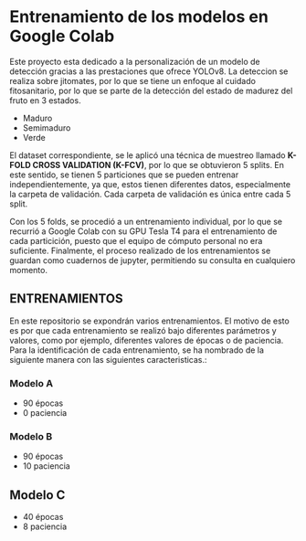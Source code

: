 # Entrenamiento de los modelos en Google Colab
Este proyecto esta dedicado a la personalización de un modelo de detección gracias a las prestaciones que ofrece YOLOv8. La deteccion se realiza sobre jitomates, por lo que se tiene un enfoque al cuidado fitosanitario, por lo que se parte de la detección del estado de madurez del fruto en 3 estados.

- Maduro
- Semimaduro
- Verde

El dataset correspondiente, se le aplicó una técnica de muestreo llamado **K-FOLD CROSS VALIDATION (K-FCV)**, por lo que se obtuvieron 5 splits. En este sentido, se tienen 5 particiones que se pueden entrenar independientemente, ya que, estos tienen diferentes datos, especialmente la carpeta de validación. Cada carpeta de validación es única entre cada 5 split.

Con los 5 folds, se procedió a un entrenamiento individual, por lo que se recurrió a Google Colab con su GPU Tesla T4 para el entrenamiento de cada particición, puesto que el equipo de cómputo personal no era suficiente. Finalmente, el proceso realizado de los entrenamientos se guardan como cuadernos de jupyter, permitiendo su consulta en cualquiero momento.

## ENTRENAMIENTOS
En este repositorio se expondrán varios entrenamientos. El motivo de esto es por que cada entrenamiento se realizó bajo diferentes parámetros y valores, como por ejemplo, diferentes valores de épocas o de paciencia. Para la identificación de cada entrenamiento, se ha nombrado de la siguiente manera con las siguientes caracteristicas.:

### Modelo A
- 90 épocas
- 0 paciencia

### Modelo B
- 90 épocas
- 10 paciencia

## Modelo C
- 40 épocas
- 8 paciencia
